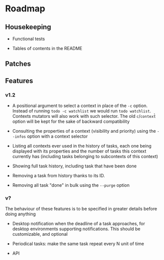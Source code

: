 Roadmap
=======


## Housekeeping

 - Functional tests

 - Tables of contents in the README

## Patches

## Features

### v1.2

 - A positional argument to select a context in place of the `-c` option. Instead of running `todo -c watchlist` we would run `todo watchlist`. Contexts mutators will also work with such selector. The old `c`/`context̀̀` option will be kept for the sake of backward compatibility

 - Consulting the properties of a context (visibility and priority) using the `--infos` option with a context selector

 - Listing all contexts ever used in the history of tasks, each one being displayed with its properties and the number of tasks this context currently has (including tasks belonging to subcontexts of this context)

 - Showing full task history, including task that have been done

 - Removing a task from history thanks to its ID.

 - Removing all task "done" in bulk using the `--purge` option

### v?

The behaviour of these features is to be specified in greater details before doing anything

 - Desktop notification when the deadline of a task approaches, for desktop environments supporting notifications. This should be customizable, and optional

 - Periodical tasks: make the same task repeat every N unit of time

 - API
